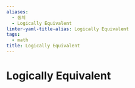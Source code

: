 ```yaml
---
aliases:
  - 동치
  - Logically Equivalent
linter-yaml-title-alias: Logically Equivalent
tags:
  - math
title: Logically Equivalent
---
```


# Logically Equivalent
